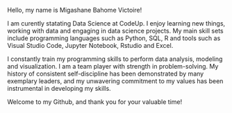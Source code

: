 Hello, my name is Migashane Bahome Victoire!

I am curently statating Data Science at CodeUp. I enjoy learning new things, working with data and engaging in data science projects. My main skill sets include programming languages such as Python, SQL, R and tools such as Visual Studio Code, Jupyter Notebook, Rstudio and Excel.

I constantly train my programming skills to perform data analysis, modeling and visualization. I am a team player with strength in problem-solving. My history of consistent self-discipline has been demonstrated by many exemplary leaders, and my unwavering commitment to my values has been instrumental in developing my skills.

Welcome to my Github, and thank you for your valuable time!
